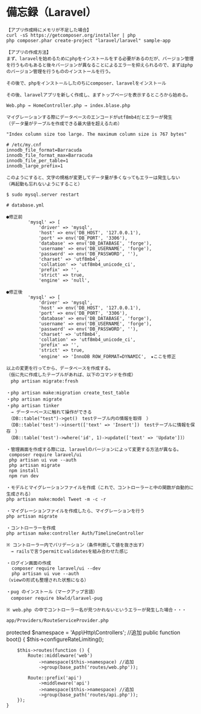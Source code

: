 
# 備忘録（Laravel）

```
【アプリ作成時にメモリが不足した場合】
curl -sS https://getcomposer.org/installer | php
php composer.phar create-project "laravel/laravel" sample-app

【アプリの作成方法】
まず、laravelを始めるためにphpをインストールをする必要があるのだが、バージョン管理を行うものもあると後々バージョンが異なることによるエラーを抑えられるので、まずはphpのバージョン管理を行うもののインストールを行う。

その後で、phpをインストールしたのちにcomposer、laravelをインストール

その後、laravelアプリを新しく作成し、まずトップページを表示するところから始める。

Web.php → HomeController.php → index.blase.php

マイグレーションする際にデータベースのエンコードがutf8mb4だとエラーが発生
（データ量がテーブルを作成できる最大値を超えるため）

"Index column size too large. The maximum column size is 767 bytes"

# /etc/my.cnf
innodb_file_format=Barracuda
innodb_file_format_max=Barracuda
innodb_file_per_table=1
innodb_large_prefix=1

このようにすると、文字の規格が変更してデータ量が多くなってもエラーは発生しない
（再起動も忘れないようにすること）

$ sudo mysql.server restart

# database.yml

●修正前
        'mysql' => [
            'driver' => 'mysql',
            'host' => env('DB_HOST', '127.0.0.1'),
            'port' => env('DB_PORT', '3306'),
            'database' => env('DB_DATABASE', 'forge'),
            'username' => env('DB_USERNAME', 'forge'),
            'password' => env('DB_PASSWORD', ''),
            'charset' => 'utf8mb4',
            'collation' => 'utf8mb4_unicode_ci',
            'prefix' => '',
            'strict' => true,
            'engine' => 'null',

●修正後
        'mysql' => [
            'driver' => 'mysql',
            'host' => env('DB_HOST', '127.0.0.1'),
            'port' => env('DB_PORT', '3306'),
            'database' => env('DB_DATABASE', 'forge'),
            'username' => env('DB_USERNAME', 'forge'),
            'password' => env('DB_PASSWORD', ''),
            'charset' => 'utf8mb4',
            'collation' => 'utf8mb4_unicode_ci',
            'prefix' => '',
            'strict' => true,
            'engine' => 'InnoDB ROW_FORMAT=DYNAMIC',　★ここを修正

以上の変更を行ってから、データベースを作成する。
（仮に先に作成したテーブルがあれば、以下のコマンドを作成）
　php artisan migrate:fresh

・php artisan make:migration create_test_table
・php artisan migrate
・php artisan tinker
　→ データーベースに触れて操作ができる
　（DB::table("test")->get()　testテーブル内の情報を取得　）
　（DB::table('test')->insert(['text' => 'Insert'])　testテーブルに情報を保存　）
　（DB::table('test')->where('id', 1)->update(['text' => 'Update'])）

・管理画面を作成する際には、laravelのバージョンによって変更する方法が異なる。
 composer require laravel/ui
 php artisan ui vue --auth
 php artisan migrate
 npm install
 npm run dev

・モデルとマイグレーションファイルを作成（これで、コントローラーと中の関数が自動的に生成される）
php artisan make:model Tweet -m -c -r

・マイグレーションファイルを作成したら、マイグレーションを行う
php artisan migrate

・コントローラーを作成
php artisan make:controller Auth/TimelineController

※ コントローラー内でバリデーション（条件判断して値を抜き出す）
　→ railsで言うpermitとvalidatesを組み合わせた感じ

・ログイン画面の作成
  composer require laravel/ui --dev
  php artisan ui vue --auth
（viewの形式も整理された状態になる）

・pug のインストール（マークアップ言語）
　composer require bkwld/laravel-pug

※ web.php の中でコントローラー名が見つかれないというエラーが発生した場合・・・

app/Providers/RouteServiceProvider.php

```
protected $namespace = 'App\Http\Controllers'; //追加
public function boot()
    {
        $this->configureRateLimiting();

        $this->routes(function () {
            Route::middleware('web')
                ->namespace($this->namespace) //追加
                ->group(base_path('routes/web.php'));

            Route::prefix('api')
                ->middleware('api')
                ->namespace($this->namespace) //追加
                ->group(base_path('routes/api.php'));
        });
    }
```